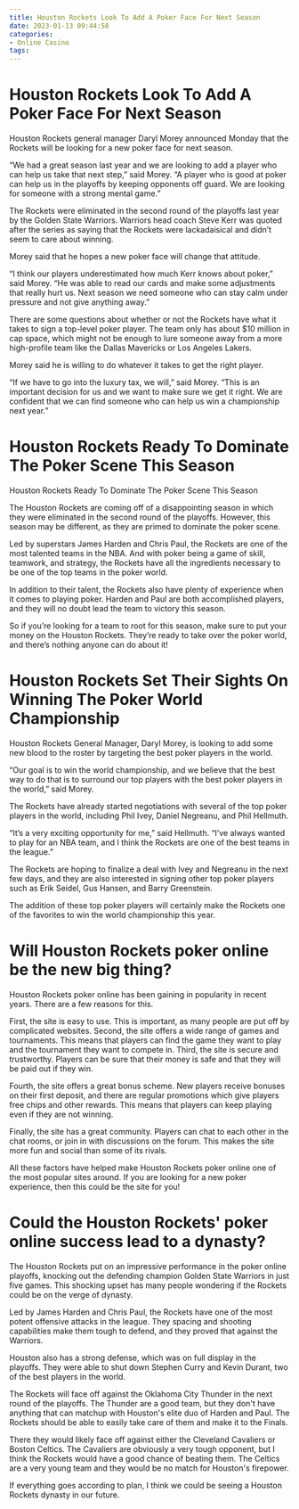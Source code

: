 ```yaml
---
title: Houston Rockets Look To Add A Poker Face For Next Season
date: 2023-01-13 09:44:58
categories:
- Online Casino
tags:
---
```



#  Houston Rockets Look To Add A Poker Face For Next Season

Houston Rockets general manager Daryl Morey announced Monday that the Rockets will be looking for a new poker face for next season.

“We had a great season last year and we are looking to add a player who can help us take that next step,” said Morey. “A player who is good at poker can help us in the playoffs by keeping opponents off guard. We are looking for someone with a strong mental game.”

The Rockets were eliminated in the second round of the playoffs last year by the Golden State Warriors. Warriors head coach Steve Kerr was quoted after the series as saying that the Rockets were lackadaisical and didn’t seem to care about winning.

Morey said that he hopes a new poker face will change that attitude.

“I think our players underestimated how much Kerr knows about poker,” said Morey. “He was able to read our cards and make some adjustments that really hurt us. Next season we need someone who can stay calm under pressure and not give anything away.”

There are some questions about whether or not the Rockets have what it takes to sign a top-level poker player. The team only has about $10 million in cap space, which might not be enough to lure someone away from a more high-profile team like the Dallas Mavericks or Los Angeles Lakers.

Morey said he is willing to do whatever it takes to get the right player.

“If we have to go into the luxury tax, we will,” said Morey. “This is an important decision for us and we want to make sure we get it right. We are confident that we can find someone who can help us win a championship next year.”

#  Houston Rockets Ready To Dominate The Poker Scene This Season

Houston Rockets Ready To Dominate The Poker Scene This Season

The Houston Rockets are coming off of a disappointing season in which they were eliminated in the second round of the playoffs. However, this season may be different, as they are primed to dominate the poker scene.

Led by superstars James Harden and Chris Paul, the Rockets are one of the most talented teams in the NBA. And with poker being a game of skill, teamwork, and strategy, the Rockets have all the ingredients necessary to be one of the top teams in the poker world.

In addition to their talent, the Rockets also have plenty of experience when it comes to playing poker. Harden and Paul are both accomplished players, and they will no doubt lead the team to victory this season.

So if you’re looking for a team to root for this season, make sure to put your money on the Houston Rockets. They’re ready to take over the poker world, and there’s nothing anyone can do about it!

#  Houston Rockets Set Their Sights On Winning The Poker World Championship

Houston Rockets General Manager, Daryl Morey, is looking to add some new blood to the roster by targeting the best poker players in the world.

“Our goal is to win the world championship, and we believe that the best way to do that is to surround our top players with the best poker players in the world,” said Morey.

The Rockets have already started negotiations with several of the top poker players in the world, including Phil Ivey, Daniel Negreanu, and Phil Hellmuth.

“It’s a very exciting opportunity for me,” said Hellmuth. “I’ve always wanted to play for an NBA team, and I think the Rockets are one of the best teams in the league.”

The Rockets are hoping to finalize a deal with Ivey and Negreanu in the next few days, and they are also interested in signing other top poker players such as Erik Seidel, Gus Hansen, and Barry Greenstein.

The addition of these top poker players will certainly make the Rockets one of the favorites to win the world championship this year.

#  Will Houston Rockets poker online be the new big thing?

Houston Rockets poker online has been gaining in popularity in recent years. There are a few reasons for this.

First, the site is easy to use. This is important, as many people are put off by complicated websites. Second, the site offers a wide range of games and tournaments. This means that players can find the game they want to play and the tournament they want to compete in. Third, the site is secure and trustworthy. Players can be sure that their money is safe and that they will be paid out if they win.

Fourth, the site offers a great bonus scheme. New players receive bonuses on their first deposit, and there are regular promotions which give players free chips and other rewards. This means that players can keep playing even if they are not winning.

Finally, the site has a great community. Players can chat to each other in the chat rooms, or join in with discussions on the forum. This makes the site more fun and social than some of its rivals.

All these factors have helped make Houston Rockets poker online one of the most popular sites around. If you are looking for a new poker experience, then this could be the site for you!

#  Could the Houston Rockets' poker online success lead to a dynasty?

The Houston Rockets put on an impressive performance in the poker online playoffs, knocking out the defending champion Golden State Warriors in just five games. This shocking upset has many people wondering if the Rockets could be on the verge of dynasty.

Led by James Harden and Chris Paul, the Rockets have one of the most potent offensive attacks in the league. They spacing and shooting capabilities make them tough to defend, and they proved that against the Warriors.

Houston also has a strong defense, which was on full display in the playoffs. They were able to shut down Stephen Curry and Kevin Durant, two of the best players in the world.

The Rockets will face off against the Oklahoma City Thunder in the next round of the playoffs. The Thunder are a good team, but they don't have anything that can matchup with Houston's elite duo of Harden and Paul. The Rockets should be able to easily take care of them and make it to the Finals.

There they would likely face off against either the Cleveland Cavaliers or Boston Celtics. The Cavaliers are obviously a very tough opponent, but I think the Rockets would have a good chance of beating them. The Celtics are a very young team and they would be no match for Houston's firepower.

If everything goes according to plan, I think we could be seeing a Houston Rockets dynasty in our future.